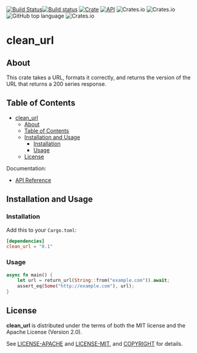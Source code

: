 [![Build Status](https://travis-ci.com/jaredforth/clean_url.svg?branch=master)](https://travis-ci.com/jaredforth/clean_url)[![Build status](https://ci.appveyor.com/api/projects/status/ijwnxxl37ivyy67f?svg=true)](https://ci.appveyor.com/project/jaredforth/clean-url)
[![Crate](https://img.shields.io/crates/v/clean_url.svg)](https://crates.io/crates/clean_url)
[![API](https://docs.rs/clean_url/badge.svg)](https://docs.rs/clean_url)
![Crates.io](https://img.shields.io/crates/l/clean_url)
![Crates.io](https://img.shields.io/crates/v/clean_url)
![GitHub top language](https://img.shields.io/github/languages/top/jaredforth/clean_url)
![Crates.io](https://img.shields.io/crates/d/clean_url)

# clean_url

## About

This crate takes a URL, formats it correctly, and returns the version of the URL that returns a 200 series response. 

## Table of Contents

- [clean_url](#clean_url)
  - [About](#about)
  - [Table of Contents](#table-of-contents)
  - [Installation and Usage](#installation-and-usage)
    - [Installation](#installation)
    - [Usage](#usage)
  - [License](#license)


Documentation:
-   [API Reference](https://docs.rs/clean_url)

## Installation and Usage

### Installation

Add this to your `Cargo.toml`:

```toml
[dependencies]
clean_url = "0.1"
```

### Usage

```rust
async fn main() {
    let url = return_url(String::from("example.com")).await;
    assert_eq(Some("http://example.com"), url);
}
```

## License

**clean_url** is distributed under the terms of both the MIT license and the
Apache License (Version 2.0).

See [LICENSE-APACHE](LICENSE-APACHE) and [LICENSE-MIT](LICENSE-MIT), and
[COPYRIGHT](COPYRIGHT) for details.
